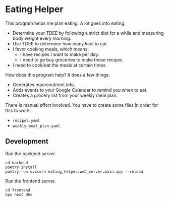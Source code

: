 # Eating Helper

This program helps me plan eating. A lot goes into eating:

- Determine your TDEE by following a strict diet for a while and measuring body
  weight every morning.
- Use TDEE to determine how many kcal to eat.
- I favor cooking meals, which means:
  - I have recipes I want to make per day.
  - I need to go buy groceries to make these recipes.
- I need to cook/eat the meals at certain times.

How does this program help? It does a few things:

- Generates macronutrient info.
- Adds events to your Google Calendar to remind you when to eat.
- Creates a grocery list from your weekly meal plan.

There is manual effort involved. You have to create some files in order for this to work:

- `recipes.yaml`
- `weekly_meal_plan.yaml`

## Development

Run the backend server.

```shell
cd backend
poetry install
poetry run uvicorn eating_helper.web_server.main:app --reload
```

Run the frontend server.

```shell
cd frontend
npx next dev
```
